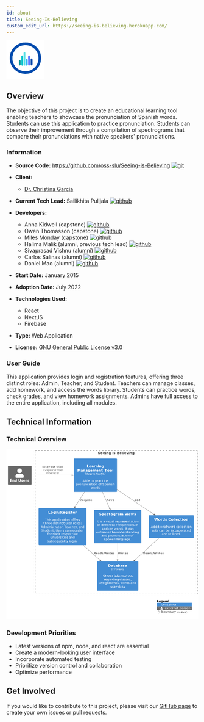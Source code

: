 ```yaml
---
id: about
title: Seeing-Is-Believing
custom_edit_url: https://seeing-is-believing.herokuapp.com/
---
```


![Seeing Is Believing Logo](100x100.jpg)

## Overview

The objective of this project is to create an educational learning tool enabling teachers to showcase the pronunciation of Spanish words. Students can use this application to practice pronunciation. Students can observe their improvement through a compilation of spectrograms that compare their pronunciations with native speakers' pronunciations.

### Information

- **Source Code:** <https://github.com/oss-slu/Seeing-is-Believing> [<img src="/img/git-alt.svg" alt="git" width="25" height="25" />](https://github.com/oss-slu/Seeing-is-Believing)
- **Client:** 
  - [Dr. Christina Garcia](https://www.slu.edu/arts-and-sciences/languages-literatures-cultures/faculty/garcia-christina.php)
- **Current Tech Lead:** Sailikhita Pulijala [<img src="/img/github.svg" alt="github" width="25" height="25" />](https://github.com/LikhitaPulijala)
- **Developers:**

  - Anna Kidwell (capstone) [<img src="/img/github.svg" alt="github" width="25" height="25" />](https://github.com/akidSLU) 
  - Owen Thomasson (capstone) [<img src="/img/github.svg" alt="github" width="25" height="25" />](https://github.com/OwenAThomasson) 
  - Miles Monday (capstone) [<img src="/img/github.svg" alt="github" width="25" height="25" />](https://github.com/mmonday0) 
  - Halima Malik (alumni, previous tech lead) [<img src="/img/github.svg" alt="github" width="25" height="25" />](https://github.com/HalimaMalik) 
  - Sivaprasad Vishnu (alumni) [<img src="/img/github.svg" alt="github" width="25" height="25" />](https://github.com/sivaprasadvishnu18) 
  - Carlos Salinas (alumni) [<img src="/img/github.svg" alt="github" width="25" height="25" />](https://github.com/carlossalinas6) 
  - Daniel Mao (alumni) [<img src="/img/github.svg" alt="github" width="25" height="25" />](https://github.com/danmao1) 

- **Start Date:** January 2015
- **Adoption Date:** July 2022
- **Technologies Used:**
  - React
  - NextJS
  - Firebase
- **Type:** Web Application
- **License:** [GNU General Public License v3.0](https://opensource.org/license/gpl-3-0/)

### User Guide

This application provides login and registration features, offering three distinct roles: Admin, Teacher, and Student. Teachers can manage classes, add homework, and access the words library. Students can practice words, check grades, and view homework assignments. Admins have full access to the entire application, including all modules.

## Technical Information

### Technical Overview

![Software Architecture](architecture.png)

### Development Priorities

- Latest versions of npm, node, and react are essential
- Create a modern-looking user interface
- Incorporate automated testing
- Prioritize version control and collaboration
- Optimize performance

## Get Involved

If you would like to contribute to this project, please visit our [GitHub page](https://github.com/oss-slu/Seeing-is-Believing) to create your own issues or pull requests.
